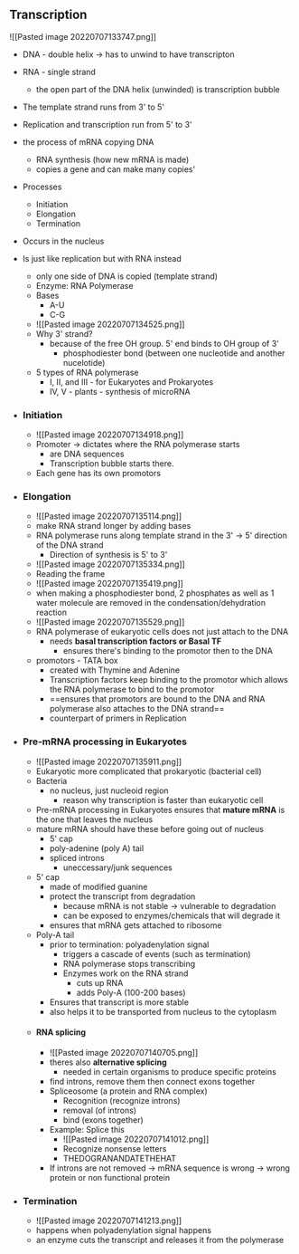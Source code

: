 ## Transcription
![[Pasted image 20220707133747.png]]
- DNA - double helix -> has to unwind to have transcripton
- RNA - single strand
	- the open part of the DNA helix (unwinded) is transcription bubble
- The template strand runs from 3' to 5'
- Replication and transcription run from 5' to 3'

- the process of mRNA copying DNA 
	- RNA synthesis (how new mRNA is made)
	- copies a gene and can make many copies'
- Processes
	- Initiation
	- Elongation
	- Termination
- Occurs in the nucleus
- Is just like replication but with RNA instead
	- only one side of DNA is copied (template strand)
	- Enzyme: RNA Polymerase
	- Bases
		- A-U
		- C-G
	- ![[Pasted image 20220707134525.png]]
	- Why 3' strand? 
		- because of the free OH group. 5' end binds to OH group of 3'
			- phosphodiester bond (between one nucleotide and another nucelotide)
	- 5 types of RNA polymerase
		- I, II, and III - for Eukaryotes and Prokaryotes
		- IV, V - plants - synthesis of microRNA
- ### Initiation
	- ![[Pasted image 20220707134918.png]]
	- Promoter -> dictates where the RNA polymerase starts
		- are DNA sequences
		- Transcription bubble starts there.
	- Each gene has its own promotors
- ### Elongation
	- ![[Pasted image 20220707135114.png]]
	- make RNA strand longer by adding bases
	- RNA polymerase runs along template strand in the 3' -> 5' direction of the DNA strand
		- Direction of synthesis is 5' to 3'
	- ![[Pasted image 20220707135334.png]]
	- Reading the frame
	- ![[Pasted image 20220707135419.png]]
	- when making a phosphodiester bond, 2 phosphates as well as 1 water molecule are removed in the condensation/dehydration reaction
	- ![[Pasted image 20220707135529.png]]
	- RNA polymerase of eukaryotic cells does not just attach to the DNA 
		- needs **basal transcription factors or Basal TF**
			- ensures there's binding to the promotor then to the DNA
	- promotors - TATA box
		- created with Thymine and Adenine
		- Transcription factors keep binding to the promotor which allows the RNA polymerase to bind to the promotor
		- ==ensures that promotors are bound to the DNA and RNA polymerase also attaches to the DNA strand==
		- counterpart of primers in Replication
- ### Pre-mRNA processing in Eukaryotes
	- ![[Pasted image 20220707135911.png]]
	- Eukaryotic more complicated that prokaryotic (bacterial cell)
	- Bacteria
		- no nucleus, just nucleoid region
			- reason why transcription is faster than eukaryotic cell
	- Pre-mRNA processing in Eukaryotes ensures that **mature mRNA** is the one that leaves the nucleus
	- mature mRNA should have these before going out of nucleus
		- 5' cap
		- poly-adenine (poly A) tail
		- spliced introns
			- uneccessary/junk sequences
	- 5' cap
		- made of modified guanine
		- protect the transcript from degradation
			- because mRNA is not stable -> vulnerable to degradation
			- can be exposed to enzymes/chemicals that will degrade it
		- ensures that mRNA gets attached to ribosome
	- Poly-A tail
		- prior to termination: polyadenylation signal
			- triggers a cascade of events (such as termination)
			- RNA polymerase stops transcribing
			- Enzymes work on the RNA strand
				- cuts up RNA
				- adds Poly-A (100-200 bases)
		- Ensures that transcript is more stable
		- also helps it to be transported from nucleus to the cytoplasm
	- #### RNA splicing
		- ![[Pasted image 20220707140705.png]]
		- theres also **alternative splicing**
			- needed in certain organisms to produce specific proteins
		- find introns, remove them then connect exons together
		- Spliceosome (a protein and RNA complex)
			- Recognition (recognize introns)
			- removal (of introns)
			- bind (exons together)
		-  Example: Splice this
			- ![[Pasted image 20220707141012.png]]
			- Recognize nonsense letters
			- THEDOGRANANDATETHEHAT
		- If introns are not removed -> mRNA sequence is wrong -> wrong protein or non functional protein
- ### Termination
	- ![[Pasted image 20220707141213.png]]
	- happens when polyadenylation signal happens
	- an enzyme cuts the transcript and releases it from the polymerase